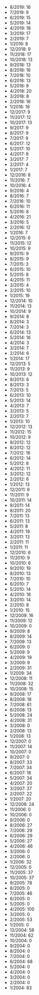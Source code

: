*  8/2019: 16
*  7/2019: 9
*  6/2019: 15
*  5/2019: 14
*  4/2019: 18
*  3/2019: 17
*  2/2019: 7
*  1/2019: 8
*  12/2018: 9
*  11/2018: 17
*  10/2018: 13
*  9/2018: 13
*  8/2018: 16
*  7/2018: 10
*  6/2018: 13
*  5/2018: 9
*  4/2018: 20
*  3/2018: 8
*  2/2018: 16
*  1/2018: 16
*  12/2017: 9
*  11/2017: 12
*  10/2017: 13
*  9/2017: 9
*  8/2017: 9
*  7/2017: 9
*  6/2017: 12
*  5/2017: 10
*  4/2017: 8
*  3/2017: 7
*  2/2017: 4
*  1/2017: 7
*  12/2016: 8
*  11/2016: 7
*  10/2016: 4
*  9/2016: 4
*  8/2016: 7
*  7/2016: 10
*  6/2016: 11
*  5/2016: 8
*  4/2016: 21
*  3/2016: 5
*  2/2016: 12
*  1/2016: 7
*  12/2015: 6
*  11/2015: 12
*  10/2015: 9
*  9/2015: 9
*  8/2015: 9
*  7/2015: 3
*  6/2015: 10
*  5/2015: 8
*  4/2015: 11
*  3/2015: 4
*  2/2015: 10
*  1/2015: 19
*  12/2014: 10
*  11/2014: 13
*  10/2014: 9
*  9/2014: 8
*  8/2014: 3
*  7/2014: 3
*  6/2014: 13
*  5/2014: 16
*  4/2014: 3
*  3/2014: 7
*  2/2014: 6
*  1/2014: 17
*  12/2013: 5
*  11/2013: 9
*  10/2013: 12
*  9/2013: 6
*  8/2013: 3
*  7/2013: 5
*  6/2013: 10
*  5/2013: 14
*  4/2013: 7
*  3/2013: 5
*  2/2013: 7
*  1/2013: 10
*  12/2012: 13
*  11/2012: 15
*  10/2012: 9
*  9/2012: 12
*  8/2012: 12
*  7/2012: 16
*  6/2012: 14
*  5/2012: 8
*  4/2012: 11
*  3/2012: 12
*  2/2012: 6
*  1/2012: 13
*  12/2011: 9
*  11/2011: 9
*  10/2011: 14
*  9/2011: 14
*  8/2011: 20
*  7/2011: 13
*  6/2011: 13
*  5/2011: 8
*  4/2011: 19
*  3/2011: 13
*  2/2011: 11
*  1/2011: 11
*  12/2010: 6
*  11/2010: 9
*  10/2010: 6
*  9/2010: 19
*  8/2010: 13
*  7/2010: 10
*  6/2010: 7
*  5/2010: 14
*  4/2010: 18
*  3/2010: 14
*  2/2010: 8
*  1/2010: 15
*  12/2009: 16
*  11/2009: 12
*  10/2009: 0
*  9/2009: 8
*  8/2009: 14
*  7/2009: 13
*  6/2009: 0
*  5/2009: 9
*  4/2009: 19
*  3/2009: 9
*  2/2009: 31
*  1/2009: 34
*  12/2008: 11
*  11/2008: 32
*  10/2008: 15
*  9/2008: 17
*  8/2008: 18
*  7/2008: 61
*  6/2008: 13
*  5/2008: 24
*  4/2008: 31
*  3/2008: 0
*  2/2008: 13
*  1/2008: 13
*  12/2007: 0
*  11/2007: 14
*  10/2007: 0
*  9/2007: 0
*  8/2007: 33
*  7/2007: 34
*  6/2007: 18
*  5/2007: 34
*  4/2007: 20
*  3/2007: 37
*  2/2007: 22
*  1/2007: 20
*  12/2006: 24
*  11/2006: 0
*  10/2006: 0
*  9/2006: 0
*  8/2006: 27
*  7/2006: 29
*  6/2006: 29
*  5/2006: 27
*  4/2006: 46
*  3/2006: 0
*  2/2006: 0
*  1/2006: 32
*  12/2005: 0
*  11/2005: 37
*  10/2005: 37
*  9/2005: 78
*  8/2005: 0
*  7/2005: 46
*  6/2005: 0
*  5/2005: 0
*  4/2005: 100
*  3/2005: 0
*  2/2005: 53
*  1/2005: 0
*  12/2004: 58
*  11/2004: 62
*  10/2004: 0
*  9/2004: 0
*  8/2004: 0
*  7/2004: 0
*  6/2004: 68
*  5/2004: 0
*  4/2004: 0
*  3/2004: 0
*  2/2004: 0
*  1/2004: 83